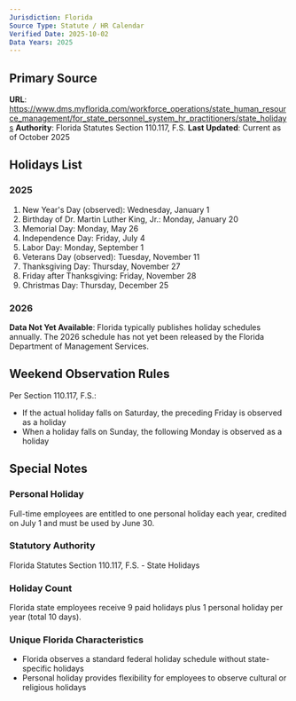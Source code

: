 ```yaml
---
Jurisdiction: Florida
Source Type: Statute / HR Calendar
Verified Date: 2025-10-02
Data Years: 2025
---
```


## Primary Source
**URL**: https://www.dms.myflorida.com/workforce_operations/state_human_resource_management/for_state_personnel_system_hr_practitioners/state_holidays
**Authority**: Florida Statutes Section 110.117, F.S.
**Last Updated**: Current as of October 2025

## Holidays List

### 2025
1. New Year's Day (observed): Wednesday, January 1
2. Birthday of Dr. Martin Luther King, Jr.: Monday, January 20
3. Memorial Day: Monday, May 26
4. Independence Day: Friday, July 4
5. Labor Day: Monday, September 1
6. Veterans Day (observed): Tuesday, November 11
7. Thanksgiving Day: Thursday, November 27
8. Friday after Thanksgiving: Friday, November 28
9. Christmas Day: Thursday, December 25

### 2026
**Data Not Yet Available**: Florida typically publishes holiday schedules annually. The 2026 schedule has not yet been released by the Florida Department of Management Services.

## Weekend Observation Rules
Per Section 110.117, F.S.:
- If the actual holiday falls on Saturday, the preceding Friday is observed as a holiday
- When a holiday falls on Sunday, the following Monday is observed as a holiday

## Special Notes

### Personal Holiday
Full-time employees are entitled to one personal holiday each year, credited on July 1 and must be used by June 30.

### Statutory Authority
Florida Statutes Section 110.117, F.S. - State Holidays

### Holiday Count
Florida state employees receive 9 paid holidays plus 1 personal holiday per year (total 10 days).

### Unique Florida Characteristics
- Florida observes a standard federal holiday schedule without state-specific holidays
- Personal holiday provides flexibility for employees to observe cultural or religious holidays
